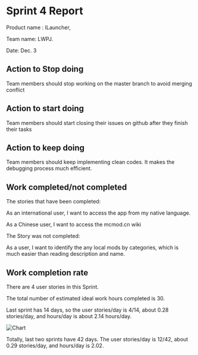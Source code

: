 # Sprint 4 Report

Product name : ILauncher,

Team name: LWPJ.

Date: Dec. 3

## Action to Stop doing

Team members should stop working on the master branch to avoid merging conflict

## Action to start doing

Team members should start closing their issues on github after they finish their tasks

## Action to keep doing

Team members should keep implementing clean codes. It makes the debugging process much efficient.

## Work completed/not completed

The stories that have been completed:

As an international user, I want to access the app from my native language.

As a Chinese user, I want to access the mcmod.cn wiki

The Story was not completed:

As a user, I want to identify the any local mods by categories, which is much easier than reading description and name.

## Work completion rate

There are 4 user stories in this Sprint. 

The total number of estimated ideal work hours completed is 30.

Last sprint has 14 days, so the user stories/day is 4/14, about 0.28 stories/day, and hours/day is about 2.14 hours/day.

![Chart](svd3.png)

Totally, last two sprints have 42 days. The user stories/day is 12/42, about 0.29 stories/day, and hours/day is 2.02.

